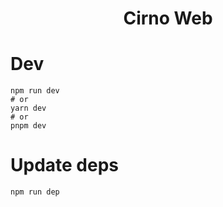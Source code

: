 <h1 align="center">Cirno Web</h1>

# Dev
```shell
npm run dev
# or
yarn dev
# or
pnpm dev
```

# Update deps
```shell
npm run dep
```
